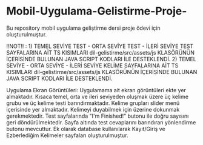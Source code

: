 # Mobil-Uygulama-Gelistirme-Proje-

Bu repository mobil uygulama geliştirme dersi proje ödevi için oluşturulmuştur.

!!NOT!! : 1) TEMEL SEVİYE TEST - ORTA SEVİYE TEST - İLERİ SEVİYE TEST SAYFALARINA AİT TS KISIMLARI dil-gelistirme/src/assets/js KLASÖRÜNÜN İÇERİSİNDE BULUNAN JAVA SCRIPT KODLARI İLE DESTEKLENDİ.
2) TEMEL SEVİYE - ORTA SEVİYE - İLERİ SEVİYE KELİME SAYFALARINA AİT TS KISIMLARI dil-gelistirme/src/assets/js KLASÖRÜNÜN İÇERİSİNDE BULUNAN JAVA SCRIPT KODLARI İLE DESTEKLENDİ.

Uygulama Ekran Görüntüleri: Uygulamama ait ekran görüntüleri ekte yer almaktadır. Kısaca temel, orta ve ileri seviyeden oluşmak üzere üç kelime grubu ve üç kelime testi barındırmaktadır. Kelime grupları slider menü içerisinde yer almaktadır. Kelimeyi duyabilmek için üzerine dokunmak gerekmektedir. Test sayfalarında "I'm Finished!" butonu ile doğru sayısını geri döndürülmektedir. Sayfa altında test cevaplarını barındıran yönlendirme butonu mevcuttur. Ek olarak database kullanılarak Kayıt/Giriş ve Ezberlediğim Kelimeler sayfaları oluşturulmuştur.
